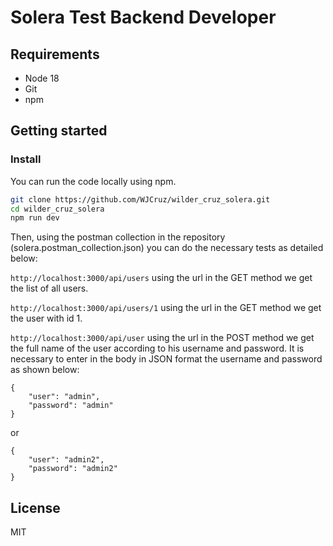 # Solera Test Backend Developer

## Requirements
- Node 18
- Git
- npm

## Getting started

### Install
You can run the code locally using npm.

```sh
git clone https://github.com/WJCruz/wilder_cruz_solera.git
cd wilder_cruz_solera
npm run dev
```
Then, using the postman collection in the repository (solera.postman_collection.json) you can do the necessary tests as detailed below: 

`http://localhost:3000/api/users` using the url in the GET method we get the list of all users.

`http://localhost:3000/api/users/1` using the url in the GET method we get the user with id 1.

`http://localhost:3000/api/user` using the url in the POST method we get the full name of the user according to his username and password. It is necessary to enter in the body in JSON format the username and password as shown below:

```
{
	"user": "admin",
	"password": "admin"
}
```

or

```
{
	"user": "admin2",
	"password": "admin2"
}
```


## License
MIT
